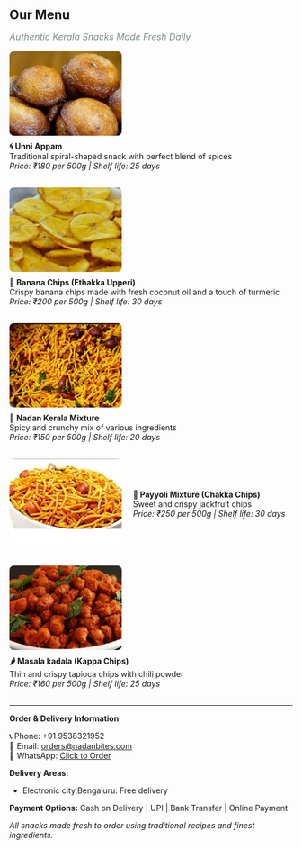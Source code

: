 <h1 style="font-size: 1.4rem; margin-bottom: 10px;">Our Menu</h1>
<p style="font-size: 1rem; color: #7f8c8d; font-style: italic;">Authentic Kerala Snacks Made Fresh Daily</p>




<div style="display: flex; align-items: center; margin-bottom: 30px; flex-wrap: wrap;">
  <img src="/assets/img/unniappam.jpeg" alt="Unniappam" style="width: 200px; height: 150px; object-fit: cover; border-radius: 8px; margin-right: 20px; margin-bottom: 10px;">
  <div>
    <strong>🌀 Unni Appam</strong><br>
    Traditional spiral-shaped snack with perfect blend of spices<br>
    <em>Price: ₹180 per 500g | Shelf life: 25 days</em>
  </div>
</div>

<div style="display: flex; align-items: center; margin-bottom: 30px; flex-wrap: wrap;">
  <img src="/assets/img/bananachips.jpg" alt="Banana Chips" style="width: 200px; height: 150px; object-fit: cover; border-radius: 8px; margin-right: 20px; margin-bottom: 10px;">
  <div>
    <strong>🍌 Banana Chips (Ethakka Upperi)</strong><br>
    Crispy banana chips made with fresh coconut oil and a touch of turmeric<br>
    <em>Price: ₹200 per 500g | Shelf life: 30 days</em>
  </div>
</div>

<div style="display: flex; align-items: center; margin-bottom: 30px; flex-wrap: wrap;">
  <img src="/assets/img/nadankeralamixture.jpg" alt="Nadan Kerala Mixture" style="width: 200px; height: 150px; object-fit: cover; border-radius: 8px; margin-right: 20px; margin-bottom: 10px;">
  <div>
    <strong>🥜 Nadan Kerala Mixture</strong><br>
    Spicy and crunchy mix of various ingredients<br>
    <em>Price: ₹150 per 500g | Shelf life: 20 days</em>
  </div>
</div>

<div style="display: flex; align-items: center; margin-bottom: 30px; flex-wrap: wrap;">
  <img src="/assets/img/payyolimixture.jpg" alt="Payyoli Mixture" style="width: 200px; height: 150px; object-fit: cover; border-radius: 8px; margin-right: 20px; margin-bottom: 10px;">
  <div>
    <strong>🫘 Payyoli Mixture (Chakka Chips)</strong><br>
    Sweet and crispy jackfruit chips<br>
    <em>Price: ₹250 per 500g | Shelf life: 30 days</em>
  </div>
</div>

<div style="display: flex; align-items: center; margin-bottom: 30px; flex-wrap: wrap;">
  <img src="/assets/img/masalakadala.jpg" alt="Masala kadala" style="width: 200px; height: 150px; object-fit: cover; border-radius: 8px; margin-right: 20px; margin-bottom: 10px;">
  <div>
    <strong>🌶️ Masala kadala (Kappa Chips)</strong><br>
    Thin and crispy tapioca chips with chili powder<br>
    <em>Price: ₹160 per 500g | Shelf life: 25 days</em>
  </div>
</div>

---
**Order & Delivery Information**

📞 Phone: +91 9538321952  
📧 Email: orders@nadanbites.com  
📱 WhatsApp: [Click to Order](https://wa.me/919538321952)

**Delivery Areas:**
- Electronic city,Bengaluru: Free delivery

**Payment Options:** Cash on Delivery | UPI | Bank Transfer | Online Payment

*All snacks made fresh to order using traditional recipes and finest ingredients.*
